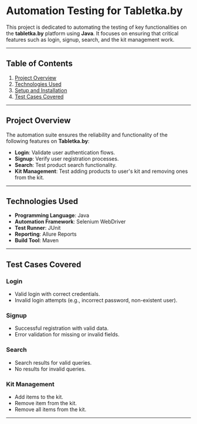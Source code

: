 # Automation Testing for Tabletka.by

This project is dedicated to automating the testing of key functionalities on the **tabletka.by** platform using **Java**. It focuses on ensuring that critical features such as login, signup, search, and the kit management work.

---

## Table of Contents

1. [Project Overview](#project-overview)
2. [Technologies Used](#technologies-used)
3. [Setup and Installation](#setup-and-installation)
4. [Test Cases Covered](#test-cases-covered)

---

## Project Overview

The automation suite ensures the reliability and functionality of the following features on **Tabletka.by**:

- **Login**: Validate user authentication flows.
- **Signup**: Verify user registration processes.
- **Search**: Test product search functionality.
- **Kit Management**: Test adding products to user's kit and removing ones from the kit.

---

## Technologies Used

- **Programming Language**: Java
- **Automation Framework**: Selenium WebDriver
- **Test Runner**: JUnit
- **Reporting**: Allure Reports
- **Build Tool**: Maven

---

## Test Cases Covered

### Login
- Valid login with correct credentials.
- Invalid login attempts (e.g., incorrect password, non-existent user).

### Signup
- Successful registration with valid data.
- Error validation for missing or invalid fields.

### Search
- Search results for valid queries.
- No results for invalid queries.

### Kit Management
- Add items to the kit.
- Remove item from the kit.
- Remove all items from the kit.

---

